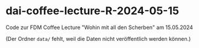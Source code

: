 # dai-coffee-lecture-R-2024-05-15
Code zur FDM Coffee Lecture "Wohin mit all den Scherben" am 15.05.2024

(Der Ordner `data/` fehlt, weil die Daten nicht veröffentlich werden können.)